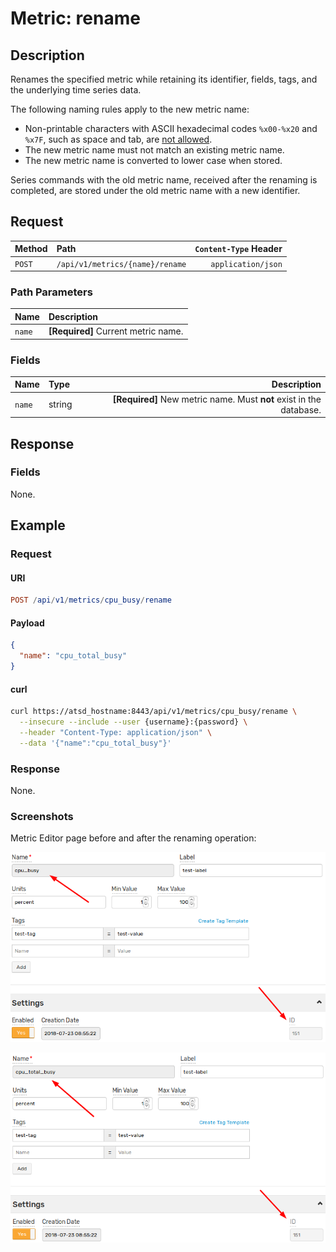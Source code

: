 # Metric: rename

## Description

Renames the specified metric while retaining its identifier, fields, tags, and the underlying time series data.

The following naming rules apply to the new metric name:

* Non-printable characters with ASCII hexadecimal codes `%x00-%x20` and `%x7F`, such as space and tab, are [not allowed](../../network/metric.md#abnf-syntax).
* The new metric name must not match an existing metric name.
* The new metric name is converted to lower case when stored.

Series commands with the old metric name, received after the renaming is completed, are stored under the old metric name with a new identifier.

## Request

| **Method** | **Path** | **`Content-Type` Header** |
|:---|:---|---:|
| `POST` | `/api/v1/metrics/{name}/rename` | `application/json` |

### Path Parameters

| **Name** | **Description** |
|:---|:---|
| `name` | **[Required]** Current metric name. |

### Fields

| **Name** | **Type** | **Description** |
|:---|:---|---:|
| `name` | string | **[Required]** New metric name. Must **not** exist in the database. |

## Response

### Fields

None.

## Example

### Request

#### URI

```elm
POST /api/v1/metrics/cpu_busy/rename
```

#### Payload

```json
{
  "name": "cpu_total_busy"
}
```

#### curl

```bash
curl https://atsd_hostname:8443/api/v1/metrics/cpu_busy/rename \
  --insecure --include --user {username}:{password} \
  --header "Content-Type: application/json" \
  --data '{"name":"cpu_total_busy"}'
```

### Response

None.

### Screenshots

Metric Editor page before and after the renaming operation:

![Metric name is `old_name`](../../../images/metric_rename_old_name.png)

![Metric name is `new_name`](../../../images/metric_rename_new_name.png)

